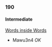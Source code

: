 ### 190


#### Intermediate

[Words inside Words](http://www.reddit.com/r/dailyprogrammer/comments/2nihz6/20141126_challenge_190_intermediate_words_inside/)

* Mawu3n4 _OK_

